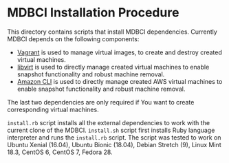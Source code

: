 # MDBCI Installation Procedure

This directory contains scripts that install MDBCI dependencies. Currently MDBCI depends on the following components:
- [Vagrant](https://www.vagrantup.com/) is used to manage virtual images, to create and destroy created virtual machines.
- [libvirt](https://libvirt.org/) is used to directly manage created virtual machines to enable snapshot functionality and robust machine removal.
- [Amazon CLI](https://aws.amazon.com/ru/cli/) is used to directly manage created AWS virtual machines to enable snapshot functionality and robust machine removal.

The last two dependencies are only required if You want to create corresponding virtual machines.

`install.rb` script installs all the external dependencies to work with the current clone of the MDBCI. `install.sh` script first installs Ruby language interpreter and runs the `install.rb` script. The script was tested to work on Ubuntu Xenial (16.04), Ubuntu Bionic (18.04), Debian Stretch (9), Linux Mint 18.3, CentOS 6, CentOS 7, Fedora 28.
